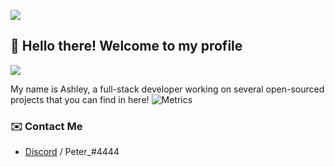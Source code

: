 ![](https://hit.yhype.me/github/profile?user_id=38188828)
## :wave: Hello there! Welcome to my profile
![](https://komarev.com/ghpvc/?username=ashiepleb)

My name is Ashley, a full-stack developer working on several open-sourced projects that you can find in here!
![Metrics](https://metrics.lecoq.io/ashiepleb?template=classic&languages=1&isocalendar=1&activity=1&pagespeed=1&isocalendar.duration=half-year&languages.limit=8&languages.sections=most-used&languages.colors=github&languages.threshold=0%25&languages.indepth=false&languages.analysis.timeout=15&languages.categories=markup%2C%20programming&languages.recent.categories=markup%2C%20programming&languages.recent.load=300&languages.recent.days=14&activity.limit=5&activity.load=300&activity.days=14&activity.filter=all&activity.visibility=all&activity.timestamps=false&pagespeed.url=https%3A%2F%2Fpogy.xyz&pagespeed.detailed=false&pagespeed.screenshot=false&config.timezone=Asia%2FBeirut)

### :envelope: Contact Me

- [Discord](https://discord.com/users/710465231779790849) / Peter_#4444

